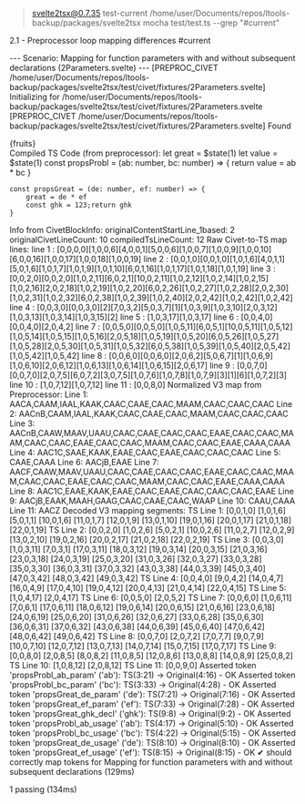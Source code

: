 
> svelte2tsx@0.7.35 test-current /home/user/Documents/repos/ltools-backup/packages/svelte2tsx
> mocha test/test.ts --grep "#current"



  2.1 - Preprocessor loop mapping differences #current

--- Scenario: Mapping for function parameters with and without subsequent declarations (2Parameters.svelte) ---
[PREPROC_CIVET /home/user/Documents/repos/ltools-backup/packages/svelte2tsx/test/civet/fixtures/2Parameters.svelte] Initializing for /home/user/Documents/repos/ltools-backup/packages/svelte2tsx/test/civet/fixtures/2Parameters.svelte
[PREPROC_CIVET /home/user/Documents/repos/ltools-backup/packages/svelte2tsx/test/civet/fixtures/2Parameters.svelte] Found <script lang="civet"> (instance) at content start 21, end 201
[PREPROC_CIVET /home/user/Documents/repos/ltools-backup/packages/svelte2tsx/test/civet/fixtures/2Parameters.svelte] Original snippet from Svelte (21-201):

	great .= $state(1)
	value .= $state(1)
	propsProbl := (ab: number, bc: number) =>
		value = ab * bc
	 
	propsGreat := (de: number, ef: number) =>
		great = de * ef
		ghk := 123 

[PREPROC_CIVET /home/user/Documents/repos/ltools-backup/packages/svelte2tsx/test/civet/fixtures/2Parameters.svelte] Dedent Info: removedIndentString="" (length: 0)
[PREPROC_CIVET /home/user/Documents/repos/ltools-backup/packages/svelte2tsx/test/civet/fixtures/2Parameters.svelte] Dedented snippet (removed 0 chars of indent):
	great .= $state(1)
	value .= $state(1)
	propsProbl := (ab: number, bc: number) =>
		value = ab * bc
	 
	propsGreat := (de: number, ef: number) =>
		great = de * ef
		ghk := 123 

[PREPROC_CIVET /home/user/Documents/repos/ltools-backup/packages/svelte2tsx/test/civet/fixtures/2Parameters.svelte] Civet compiled to TS:
	let great = $state(1)
	let value = $state(1)
	const propsProbl = (ab: number, bc: number) => {
		return value = ab * bc
	}
	 
	const propsGreat = (de: number, ef: number) => {
		great = de * ef
		const ghk = 123;return ghk
	} 

[PREPROC_CIVET /home/user/Documents/repos/ltools-backup/packages/svelte2tsx/test/civet/fixtures/2Parameters.svelte] Raw Civet-to-TS map (first 3 lines of mappings): [[[0,0,0,0],[1,0,0,6],[4,0,0,1],[5,0,0,6],[1,0,0,7],[1,0,0,9],[1,0,0,10],[6,0,0,16],[1,0,0,17],[1,0,0,18],[1,0,0,19]],[[0,0,1,0],[0,0,1,0],[1,0,1,6],[4,0,1,1],[5,0,1,6],[1,0,1,7],[1,0,1,9],[1,0,1,10],[6,0,1,16],[1,0,1,17],[1,0,1,18],[1,0,1,19]],[[0,0,2,0],[0,0,2,0],[1,0,2,11],[6,0,2,1],[10,0,2,11],[1,0,2,12],[1,0,2,14],[1,0,2,15],[1,0,2,16],[2,0,2,18],[1,0,2,19],[1,0,2,20],[6,0,2,26],[1,0,2,27],[1,0,2,28],[2,0,2,30],[1,0,2,31],[1,0,2,32],[6,0,2,38],[1,0,2,39],[1,0,2,40],[2,0,2,42],[1,0,2,42],[1,0,2,42]]]
[PREPROC_CIVET /home/user/Documents/repos/ltools-backup/packages/svelte2tsx/test/civet/fixtures/2Parameters.svelte] Original content start in Svelte: line 2 (0-based offset: 1)
[PREPROC_CIVET /home/user/Documents/repos/ltools-backup/packages/svelte2tsx/test/civet/fixtures/2Parameters.svelte] Normalizing Civet map. originalContentStartLine: 2, removedIndentLength: 0, filename: /home/user/Documents/repos/ltools-backup/packages/svelte2tsx/test/civet/fixtures/2Parameters.svelte
[MAP_TO_V3 /home/user/Documents/repos/ltools-backup/packages/svelte2tsx/test/civet/fixtures/2Parameters.svelte] Normalizing Civet map. Snippet line offset in Svelte (0-based): 1
[MAP_TO_V3 /home/user/Documents/repos/ltools-backup/packages/svelte2tsx/test/civet/fixtures/2Parameters.svelte] Final Normalized Civet-Svelte map (first 3 lines of mappings): AACA,CAAM,IAAL,KAAK,CAAC,CAAE,CAAC,MAAM,CAAC,CAAC,CAAC;AACnB,CAAM,IAAL,KAAK,CAAC,CAAE,CAAC,MAAM,CAAC,CAAC,CAAC;AACnB,CAAW,MAAV,UAAU,CAAC,CAAE,CAAC,CAAC,EAAE,CAAC,CAAC,MAAM,CAAC,CAAC,EAAE,CAAC,CAAC,MAAM,CAAC,CAAC,EAAE,CAAA,CAAA
[PREPROC_CIVET /home/user/Documents/repos/ltools-backup/packages/svelte2tsx/test/civet/fixtures/2Parameters.svelte] Normalized Civet-Svelte map (first 3 lines of mappings): AACA,CAAM,IAAL,KAAK,CAAC,CAAE,CAAC,MAAM,CAAC,CAAC,CAAC;AACnB,CAAM,IAAL,KAAK,CAAC,CAAE,CAAC,MAAM,CAAC,CAAC,CAAC;AACnB,CAAW,MAAV,UAAU,CAAC,CAAE,CAAC,CAAC,EAAE,CAAC,CAAC,MAAM,CAAC,CAAC,EAAE,CAAC,CAAC,MAAM,CAAC,CAAC,EAAE,CAAA,CAAA
[PREPROC_CIVET /home/user/Documents/repos/ltools-backup/packages/svelte2tsx/test/civet/fixtures/2Parameters.svelte] Reindented compiled TS code for insertion (indent: ""):

	let great = $state(1)
	let value = $state(1)
	const propsProbl = (ab: number, bc: number) => {
		return value = ab * bc
	}
	 
	const propsGreat = (de: number, ef: number) => {
		great = de * ef
		const ghk = 123;return ghk
	} 

Original Svelte Content:
 <script lang="civet">
	great .= $state(1)
	value .= $state(1)
	propsProbl := (ab: number, bc: number) =>
		value = ab * bc
	 
	propsGreat := (de: number, ef: number) =>
		great = de * ef
		ghk := 123 
</script>
<div>{fruits}</div> 
Compiled TS Code (from preprocessor):
 	let great = $state(1)
	let value = $state(1)
	const propsProbl = (ab: number, bc: number) => {
		return value = ab * bc
	}
	 
	const propsGreat = (de: number, ef: number) => {
		great = de * ef
		const ghk = 123;return ghk
	} 

Info from CivetBlockInfo:
  originalContentStartLine_1based: 2
  originalCivetLineCount: 10
  compiledTsLineCount: 12
Raw Civet-to-TS map lines:
  line 1 : [0,0,0,0][1,0,0,6][4,0,0,1][5,0,0,6][1,0,0,7][1,0,0,9][1,0,0,10][6,0,0,16][1,0,0,17][1,0,0,18][1,0,0,19]
  line 2 : [0,0,1,0][0,0,1,0][1,0,1,6][4,0,1,1][5,0,1,6][1,0,1,7][1,0,1,9][1,0,1,10][6,0,1,16][1,0,1,17][1,0,1,18][1,0,1,19]
  line 3 : [0,0,2,0][0,0,2,0][1,0,2,11][6,0,2,1][10,0,2,11][1,0,2,12][1,0,2,14][1,0,2,15][1,0,2,16][2,0,2,18][1,0,2,19][1,0,2,20][6,0,2,26][1,0,2,27][1,0,2,28][2,0,2,30][1,0,2,31][1,0,2,32][6,0,2,38][1,0,2,39][1,0,2,40][2,0,2,42][1,0,2,42][1,0,2,42]
  line 4 : [0,0,3,0][0,0,3,0][2][7,0,3,2][5,0,3,7][1][1,0,3,9][1,0,3,10][2,0,3,12][1,0,3,13][1,0,3,14][1,0,3,15][2]
  line 5 : [1,0,3,17][1,0,3,17]
  line 6 : [0,0,4,0][0,0,4,0][2,0,4,2]
  line 7 : [0,0,5,0][0,0,5,0][1,0,5,11][6,0,5,1][10,0,5,11][1,0,5,12][1,0,5,14][1,0,5,15][1,0,5,16][2,0,5,18][1,0,5,19][1,0,5,20][6,0,5,26][1,0,5,27][1,0,5,28][2,0,5,30][1,0,5,31][1,0,5,32][6,0,5,38][1,0,5,39][1,0,5,40][2,0,5,42][1,0,5,42][1,0,5,42]
  line 8 : [0,0,6,0][0,0,6,0][2,0,6,2][5,0,6,7][1][1,0,6,9][1,0,6,10][2,0,6,12][1,0,6,13][1,0,6,14][1,0,6,15][2,0,6,17]
  line 9 : [0,0,7,0][0,0,7,0][2,0,7,5][6,0,7,2][3,0,7,5][1,0,7,6][1,0,7,8][1,0,7,9][3][1][6][1,0,7,2][3]
  line 10 : [1,0,7,12][1,0,7,12]
  line 11 : [0,0,8,0]
Normalized V3 map from Preprocessor:
  Line 1: AACA,CAAM,IAAL,KAAK,CAAC,CAAE,CAAC,MAAM,CAAC,CAAC,CAAC
  Line 2: AACnB,CAAM,IAAL,KAAK,CAAC,CAAE,CAAC,MAAM,CAAC,CAAC,CAAC
  Line 3: AACnB,CAAW,MAAV,UAAU,CAAC,CAAE,CAAC,CAAC,EAAE,CAAC,CAAC,MAAM,CAAC,CAAC,EAAE,CAAC,CAAC,MAAM,CAAC,CAAC,EAAE,CAAA,CAAA
  Line 4: AAC1C,SAAE,KAAK,EAAE,CAAC,EAAE,CAAC,CAAC,CAAC
  Line 5: CAAE,CAAA
  Line 6: AACjB,EAAE
  Line 7: AACF,CAAW,MAAV,UAAU,CAAC,CAAE,CAAC,CAAC,EAAE,CAAC,CAAC,MAAM,CAAC,CAAC,EAAE,CAAC,CAAC,MAAM,CAAC,CAAC,EAAE,CAAA,CAAA
  Line 8: AAC1C,EAAE,KAAK,EAAE,CAAC,EAAE,CAAC,CAAC,CAAC,EAAE
  Line 9: AACjB,EAAK,MAAH,GAAG,CAAC,CAAE,CAAC,WAAP
  Line 10: CAAU,CAAA
  Line 11: AACZ
Decoded V3 mapping segments:
  TS Line 1: [0,0,1,0] [1,0,1,6] [5,0,1,1] [10,0,1,6] [11,0,1,7] [12,0,1,9] [13,0,1,10] [19,0,1,16] [20,0,1,17] [21,0,1,18] [22,0,1,19]
  TS Line 2: [0,0,2,0] [1,0,2,6] [5,0,2,1] [10,0,2,6] [11,0,2,7] [12,0,2,9] [13,0,2,10] [19,0,2,16] [20,0,2,17] [21,0,2,18] [22,0,2,19]
  TS Line 3: [0,0,3,0] [1,0,3,11] [7,0,3,1] [17,0,3,11] [18,0,3,12] [19,0,3,14] [20,0,3,15] [21,0,3,16] [23,0,3,18] [24,0,3,19] [25,0,3,20] [31,0,3,26] [32,0,3,27] [33,0,3,28] [35,0,3,30] [36,0,3,31] [37,0,3,32] [43,0,3,38] [44,0,3,39] [45,0,3,40] [47,0,3,42] [48,0,3,42] [49,0,3,42]
  TS Line 4: [0,0,4,0] [9,0,4,2] [14,0,4,7] [16,0,4,9] [17,0,4,10] [19,0,4,12] [20,0,4,13] [21,0,4,14] [22,0,4,15]
  TS Line 5: [1,0,4,17] [2,0,4,17]
  TS Line 6: [0,0,5,0] [2,0,5,2]
  TS Line 7: [0,0,6,0] [1,0,6,11] [7,0,6,1] [17,0,6,11] [18,0,6,12] [19,0,6,14] [20,0,6,15] [21,0,6,16] [23,0,6,18] [24,0,6,19] [25,0,6,20] [31,0,6,26] [32,0,6,27] [33,0,6,28] [35,0,6,30] [36,0,6,31] [37,0,6,32] [43,0,6,38] [44,0,6,39] [45,0,6,40] [47,0,6,42] [48,0,6,42] [49,0,6,42]
  TS Line 8: [0,0,7,0] [2,0,7,2] [7,0,7,7] [9,0,7,9] [10,0,7,10] [12,0,7,12] [13,0,7,13] [14,0,7,14] [15,0,7,15] [17,0,7,17]
  TS Line 9: [0,0,8,0] [2,0,8,5] [8,0,8,2] [11,0,8,5] [12,0,8,6] [13,0,8,8] [14,0,8,9] [25,0,8,2]
  TS Line 10: [1,0,8,12] [2,0,8,12]
  TS Line 11: [0,0,9,0]
  Asserted token 'propsProbl_ab_param' ('ab'): TS(3:21) -> Original(4:16) - OK
  Asserted token 'propsProbl_bc_param' ('bc'): TS(3:33) -> Original(4:28) - OK
  Asserted token 'propsGreat_de_param' ('de'): TS(7:21) -> Original(7:16) - OK
  Asserted token 'propsGreat_ef_param' ('ef'): TS(7:33) -> Original(7:28) - OK
  Asserted token 'propsGreat_ghk_decl' ('ghk'): TS(9:8) -> Original(9:2) - OK
  Asserted token 'propsProbl_ab_usage' ('ab'): TS(4:17) -> Original(5:10) - OK
  Asserted token 'propsProbl_bc_usage' ('bc'): TS(4:22) -> Original(5:15) - OK
  Asserted token 'propsGreat_de_usage' ('de'): TS(8:10) -> Original(8:10) - OK
  Asserted token 'propsGreat_ef_usage' ('ef'): TS(8:15) -> Original(8:15) - OK
    ✔ should correctly map tokens for Mapping for function parameters with and without subsequent declarations (129ms)


  1 passing (134ms)